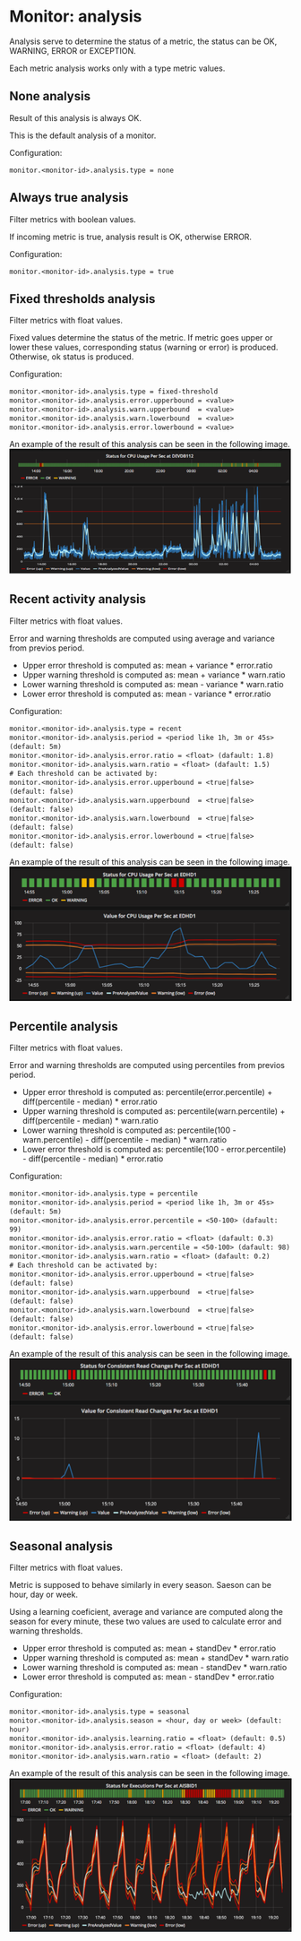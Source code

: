 # Monitor: analysis

Analysis serve to determine the status of a metric, the status can be OK, WARNING, ERROR or EXCEPTION.

Each metric analysis works only with a type metric values.

## None analysis

Result of this analysis is always OK.

This is the default analysis of a monitor.

Configuration:
```
monitor.<monitor-id>.analysis.type = none
```

## Always true analysis

Filter metrics with boolean values. 

If incoming metric is true, analysis result is OK, otherwise ERROR.

Configuration:
```
monitor.<monitor-id>.analysis.type = true
```

## Fixed thresholds analysis

Filter metrics with float values. 

Fixed values determine the status of the metric. 
If metric goes upper or lower these values, corresponding status (warning or error) is produced. Otherwise, ok status is produced.

Configuration:
```
monitor.<monitor-id>.analysis.type = fixed-threshold
monitor.<monitor-id>.analysis.error.upperbound = <value>
monitor.<monitor-id>.analysis.warn.upperbound  = <value>
monitor.<monitor-id>.analysis.warn.lowerbound  = <value>
monitor.<monitor-id>.analysis.error.lowerbound = <value>
```

An example of the result of this analysis can be seen in the following image.
![Fixed thresholds analysis](../img/analysis/fixed-thresholds.png)

## Recent activity analysis 

Filter metrics with float values.

Error and warning thresholds are computed using average and variance from previos period.

- Upper error threshold is computed as: mean + variance * error.ratio
- Upper warning threshold is computed as: mean + variance * warn.ratio
- Lower warning threshold is computed as: mean - variance * warn.ratio
- Lower error threshold is computed as: mean - variance * error.ratio

Configuration:
```
monitor.<monitor-id>.analysis.type = recent
monitor.<monitor-id>.analysis.period = <period like 1h, 3m or 45s> (default: 5m)
monitor.<monitor-id>.analysis.error.ratio = <float> (dafault: 1.8)
monitor.<monitor-id>.analysis.warn.ratio = <float> (dafault: 1.5)
# Each threshold can be activated by:
monitor.<monitor-id>.analysis.error.upperbound = <true|false> (default: false)
monitor.<monitor-id>.analysis.warn.upperbound  = <true|false> (default: false)
monitor.<monitor-id>.analysis.warn.lowerbound  = <true|false> (default: false)
monitor.<monitor-id>.analysis.error.lowerbound = <true|false> (default: false)
```

An example of the result of this analysis can be seen in the following image.
![Recent activity analysis](../img/analysis/recent.png)

## Percentile analysis

Filter metrics with float values.

Error and warning thresholds are computed using percentiles from previos period.

- Upper error threshold is computed as: percentile(error.percentile) + diff(percentile - median) * error.ratio
- Upper warning threshold is computed as: percentile(warn.percentile) + diff(percentile - median) * warn.ratio
- Lower warning threshold is computed as: percentile(100 - warn.percentile) - diff(percentile - median) * warn.ratio
- Lower error threshold is computed as: percentile(100 - error.percentile) - diff(percentile - median) * error.ratio

Configuration:
```
monitor.<monitor-id>.analysis.type = percentile
monitor.<monitor-id>.analysis.period = <period like 1h, 3m or 45s> (default: 5m)
monitor.<monitor-id>.analysis.error.percentile = <50-100> (dafault: 99)
monitor.<monitor-id>.analysis.error.ratio = <float> (dafault: 0.3)
monitor.<monitor-id>.analysis.warn.percentile = <50-100> (dafault: 98)
monitor.<monitor-id>.analysis.warn.ratio = <float> (dafault: 0.2)
# Each threshold can be activated by:
monitor.<monitor-id>.analysis.error.upperbound = <true|false> (default: false)
monitor.<monitor-id>.analysis.warn.upperbound  = <true|false> (default: false)
monitor.<monitor-id>.analysis.warn.lowerbound  = <true|false> (default: false)
monitor.<monitor-id>.analysis.error.lowerbound = <true|false> (default: false)
```

An example of the result of this analysis can be seen in the following image.
![Percentile analysis](../img/analysis/percentile.png)

## Seasonal analysis

Filter metrics with float values.

Metric is supposed to behave similarly in every season. Saeson can be hour, day or week.

Using a learning coeficient, average and variance are computed along the season for every minute, these two values are used to calculate error and warning thresholds.

- Upper error threshold is computed as: mean + standDev * error.ratio
- Upper warning threshold is computed as: mean + standDev * warn.ratio
- Lower warning threshold is computed as: mean - standDev * warn.ratio
- Lower error threshold is computed as: mean - standDev * error.ratio

Configuration:
```
monitor.<monitor-id>.analysis.type = seasonal
monitor.<monitor-id>.analysis.season = <hour, day or week> (default: hour)
monitor.<monitor-id>.analysis.learning.ratio = <float> (default: 0.5)
monitor.<monitor-id>.analysis.error.ratio = <float> (default: 4)
monitor.<monitor-id>.analysis.warn.ratio = <float> (default: 2)
```  

An example of the result of this analysis can be seen in the following image.
![Seasonal analysis](../img/analysis/seasonal.png)
